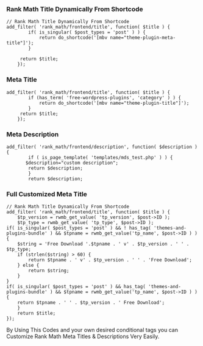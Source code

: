 ### Rank Math Title Dynamically From Shortcode
```
// Rank Math Title Dynamically From Shortcode
add_filter( 'rank_math/frontend/title', function( $title ) {
		if( is_singular( $post_types = 'post' ) ) {
			return do_shortcode('[mbv name="theme-plugin-meta-title"]');
		}

	 return $title;
	});
```


### Meta Title
```
add_filter( 'rank_math/frontend/title', function( $title ) {
		if (has_term( 'free-wordpress-plugins', 'category' ) ) {
			return do_shortcode('[mbv name="theme-plugin-title"]');
		}
	 return $title;
	});
```
### Meta Description
```
add_filter( 'rank_math/frontend/description', function( $description ) {
		if ( is_page_template( 'templates/mds_test.php' ) ) {
	   $description="custom description";
		return $description;
		}
		return $description;
```

### Full Customized Meta Title
```
// Rank Math Title Dynamically From Shortcode
add_filter( 'rank_math/frontend/title', function( $title ) {
	$tp_version = rwmb_get_value( 'tp_version', $post->ID );
    $tp_type = rwmb_get_value( 'tp_type', $post->ID );
if( is_singular( $post_types = 'post' ) && ! has_tag( 'themes-and-plugins-bundle' ) && $tpname = rwmb_get_value('tp_name', $post->ID ) ) {
    $string = 'Free Download '.$tpname . ' v' . $tp_version . ' ' . $tp_type;
    if (strlen($string) > 60) {
        return $tpname . ' v' . $tp_version . ' ' . 'Free Download';
    } else {
        return $string;
    }
}
if( is_singular( $post_types = 'post' ) && has_tag( 'themes-and-plugins-bundle' ) && $tpname = rwmb_get_value('tp_name', $post->ID ) ) {
    return $tpname . ' ' . $tp_version . ' Free Download';
    }
    return $title;
});
```

By Using This Codes and your own desired conditional tags you can Customize Rank Math Meta Titles & Descriptions Very Easily.
